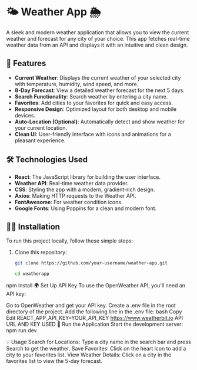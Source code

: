 # 🌤️ Weather App 🌦️

A sleek and modern weather application that allows you to view the current weather and forecast for any city of your choice. This app fetches real-time weather data from an API and displays it with an intuitive and clean design.



## 🚀 Features

- **Current Weather**: Displays the current weather of your selected city with temperature, humidity, wind speed, and more.
- **8-Day Forecast**: View a detailed weather forecast for the next 5 days.
- **Search Functionality**: Search weather by entering a city name.
- **Favorites**: Add cities to your favorites for quick and easy access.
- **Responsive Design**: Optimized layout for both desktop and mobile devices.
- **Auto-Location (Optional)**: Automatically detect and show weather for your current location.
- **Clean UI**: User-friendly interface with icons and animations for a pleasant experience.

## 🛠️ Technologies Used

- **React**: The JavaScript library for building the user interface.
- **Weather API**: Real-time weather data provider.
- **CSS**: Styling the app with a modern, gradient-rich design.
- **Axios**: Making HTTP requests to the Weather API.
- **FontAwesome**: For weather condition icons.
- **Google Fonts**: Using Poppins for a clean and modern font.
  

## 🏃‍♂️ Installation

To run this project locally, follow these simple steps:

1. Clone this repository:
   ```bash
   git clone https://github.com/your-username/weather-app.git

   cd weatherapp
npm install
🌍 Set Up API Key
To use the OpenWeather API, you'll need an API key:

Go to OpenWeather and get your API key.
Create a .env file in the root directory of the project.
Add the following line in the .env file:
bash
Copy
Edit
REACT_APP_API_KEY=YOUR_API_KEY
https://www.weatherbit.io API URL AND KEY USED
🚀 Run the Application
Start the development server:
npm run dev

💡 Usage
Search for Locations: Type a city name in the search bar and press Search to get the weather.
Save Favorites: Click on the heart icon to add a city to your favorites list.
View Weather Details: Click on a city in the favorites list to view the 5-day forecast.


